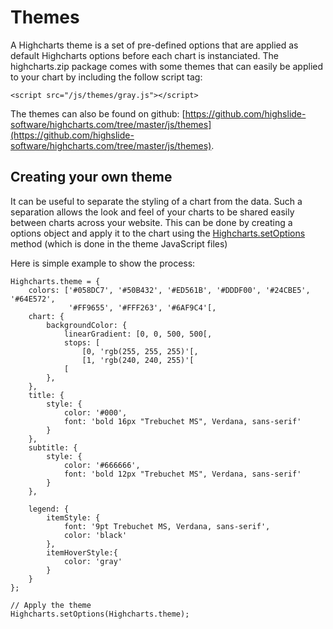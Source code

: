 Themes
======

A Highcharts theme is a set of pre-defined options that are applied as default Highcharts options before each chart is instanciated. The highcharts.zip package comes with some themes that can easily be applied to your chart by including the follow script tag:

    
    <script src="/js/themes/gray.js"></script>

The themes can also be found on github: [https://github.com/highslide-software/highcharts.com/tree/master/js/themes](https://github.com/highslide-software/highcharts.com/tree/master/js/themes).

Creating your own theme
-----------------------

It can be useful to separate the styling of a chart from the data. Such a separation allows the look and feel of your charts to be shared easily between charts across your website. This can be done by creating a options object and apply it to the chart using the [Highcharts.setOptions](http://api.highcharts.com/highcharts#Highcharts.setOptions()) method (which is done in the theme JavaScript files)

Here is simple example to show the process:

    
    Highcharts.theme = {
        colors: ['#058DC7', '#50B432', '#ED561B', '#DDDF00', '#24CBE5', '#64E572',   
                 '#FF9655', '#FFF263', '#6AF9C4'[,
        chart: {
            backgroundColor: {
                linearGradient: [0, 0, 500, 500[,
                stops: [
                    [0, 'rgb(255, 255, 255)'[,
                    [1, 'rgb(240, 240, 255)'[
                [
            },
        },
        title: {
            style: {
                color: '#000',
                font: 'bold 16px "Trebuchet MS", Verdana, sans-serif'
            }
        },
        subtitle: {
            style: {
                color: '#666666',
                font: 'bold 12px "Trebuchet MS", Verdana, sans-serif'
            }
        },
    
        legend: {
            itemStyle: {
                font: '9pt Trebuchet MS, Verdana, sans-serif',
                color: 'black'
            },
            itemHoverStyle:{
                color: 'gray'
            }   
        }
    };
    
    // Apply the theme
    Highcharts.setOptions(Highcharts.theme);